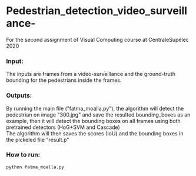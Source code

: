 # Pedestrian_detection_video_surveillance-
For the second assignment of Visual Computing course at CentraleSupélec 2020

### Input:

The inputs are frames from a video-surveillance and the ground-truth bounding for the pedestrians inside the frames. 

### Outputs: 

By running the main file ("fatma_moalla.py"), the algorithm will detect the pedestrian on image "300.jpg" and save the resulted bounding_boxes as an example, then it will detect the bounding boxes on all frames using both pretrained detectors (HoG+SVM and Cascade)
\
The algorithm will then saves the scores (IoU) and the bounding boxes in the pickeled file "result.p"

### How to run:

````
python fatma_moalla.py 
````

